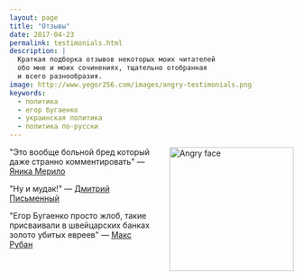 ```yaml
---
layout: page
title: "Отзывы"
date: 2017-04-23
permalink: testimonials.html
description: |
  Краткая подборка отзывов некоторых моих читателей
  обо мне и моих сочинениях, тщательно отобранная
  и всего разнообразия.
image: http://www.yegor256.com/images/angry-testimonials.png
keywords:
  - политика
  - егор бугаенко
  - украинская политика
  - политика по-русски
---
```


<img src="http://www.yegor256.com/images/angry-testimonials.png"
  style="float:right;margin-left:2em;margin-bottom:1em;width:220px;"
  alt="Angry face"/>

"Это вообще больной бред который даже странно комментировать"
&mdash;
[Яника Мерило](https://www.facebook.com/jaanika.merilo/posts/10212688050054875?comment_id=10212689314206478&reply_comment_id=10212689408168827&comment_tracking=%7B%22tn%22%3A%22R9%22%7D&pnref=story)

"Ну и мудак!"
&mdash;
[Дмитрий Письменный](https://www.facebook.com/yegor256/posts/10212698136558247?comment_id=10212700143688424&comment_tracking=%7B%22tn%22%3A%22R%22%7D)

"Егор Бугаенко просто жлоб, такие присваивали в швейцарских банках золото убитых евреев"
&mdash;
[Макс Рубан](https://www.facebook.com/jaanika.merilo/posts/10212688050054875?comment_id=10212692100636137&comment_tracking=%7B%22tn%22%3A%22R8%22%7D&pnref=story)
